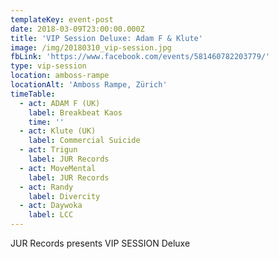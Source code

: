 ```yaml
---
templateKey: event-post
date: 2018-03-09T23:00:00.000Z
title: 'VIP Session Deluxe: Adam F & Klute'
image: /img/20180310_vip-session.jpg
fbLink: 'https://www.facebook.com/events/581460782203779/'
type: vip-session
location: amboss-rampe
locationAlt: 'Amboss Rampe, Zürich'
timeTable:
  - act: ADAM F (UK)
    label: Breakbeat Kaos
    time: ''
  - act: Klute (UK)
    label: Commercial Suicide
  - act: Trigun
    label: JUR Records
  - act: MoveMental
    label: JUR Records
  - act: Randy
    label: Divercity
  - act: Daywoka
    label: LCC
---
```

JUR Records presents VIP SESSION Deluxe
